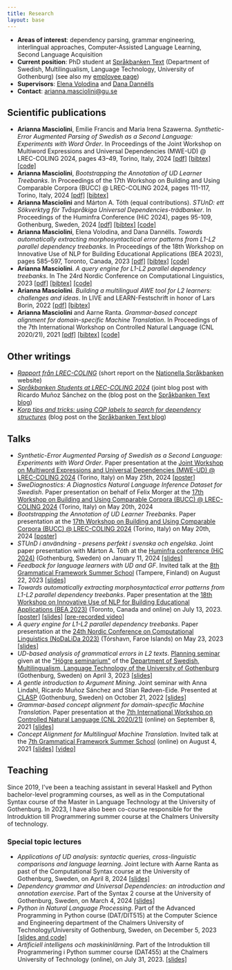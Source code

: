 ```yaml
---
title: Research
layout: base
---
```


- __Areas of interest__: dependency parsing, grammar engineering, interlingual approaches, Computer-Assisted Language Learning, Second Language Acquisition
- __Current position__: PhD student at [Språkbanken Text](https://spraakbanken.gu.se/) (Department of Swedish, Multilingualism, Language Technology, University of Gothenburg) (see also my [employee page](https://spraakbanken.gu.se/en/about/staff/arianna))
- __Supervisors__: [Elena Volodina](https://spraakbanken.gu.se/om/personal/elena) and [Dana Dannélls](https://spraakbanken.gu.se/om/personal/dana)
- __Contact__: [arianna.masciolini@gu.se](mailto:arianna.masciolini@gu.se)

## Scientific publications
- __Arianna Masciolini__, Emilie Francis and Maria Irena Szawerna. _Synthetic-Error Augmented Parsing of Swedish as a Second Language: Experiments with Word Order_. In Proceedings of the Joint Workshop on Multiword Expressions and Universal Dependencies (MWE-UD) @ LREC-COLING 2024, pages 43–49, Torino, Italy, 2024 [[pdf]](https://aclanthology.org/2024.mwe-1.7.pdf) [[bibtex]](https://raw.githubusercontent.com/harisont/harisont.github.io/main/assets/bibtex/mweud24.bib) [[code]](https://github.com/spraakbanken/seapass)
- __Arianna Masciolini__, _Bootstrapping the Annotation of UD Learner Treebanks_. In Proceedings of the 17th Workshop on Building and Using Comparable Corpora (BUCC) @ LREC-COLING 2024, pages 111-117, Torino, Italy, 2024 [[pdf]](https://aclanthology.org/2024.bucc-1.12.pdf) [[bibtex]](https://raw.githubusercontent.com/harisont/harisont.github.io/main/assets/bibtex/bucc24.bib)
- __Arianna Masciolini__ and Márton A. Tóth (equal contributions). _STUnD: ett Sökverktyg för Tvåspråkiga Universal Dependencies-trädbanker_. In Proceedings of the Huminfra Conference (HiC 2024), pages 95-109, Gothenburg, Sweden, 2024 [[pdf]](https://ecp.ep.liu.se/index.php/hic/article/view/897/805) [[bibtex]](https://raw.githubusercontent.com/harisont/harisont.github.io/main/assets/bibtex/stund.bib) [[code]](https://github.com/harisont/STUnD)
- __Arianna Masciolini__, Elena Volodina, and Dana Dannélls. _Towards automatically extracting morphosyntactical error patterns from L1-L2 parallel dependency treebanks_. In Proceedings of the 18th Workshop on Innovative Use of NLP for Building Educational Applications (BEA 2023), pages 585–597, Toronto, Canada, 2023 [[pdf]](https://aclanthology.org/2023.bea-1.50.pdf) [[bibtex]](https://raw.githubusercontent.com/harisont/harisont.github.io/main/assets/bibtex/bea23.bib) [[code]](https://github.com/harisont/L2-UD)
- __Arianna Masciolini__. _A query engine for L1-L2 parallel dependency treebanks_. In The 24rd Nordic Conference on Computational Linguistics, 2023 [[pdf]](https://aclanthology.org/2023.nodalida-1.57.pdf) [[bibtex]](https://raw.githubusercontent.com/harisont/harisont.github.io/main/assets/bibtex/l1l2_query.bib) [[code]](https://github.com/harisont/L2-UD)
- __Arianna Masciolini__. _Building a multilingual AWE tool for L2 learners: challenges and ideas_. In LIVE and LEARN-Festschrift in honor of Lars Borin, 2022 [[pdf]](https://gupea.ub.gu.se/bitstream/handle/2077/74254/GU-ISS-2022-03%20Lars%20Borin%20Festskrift%20Digital%20publicering%20221121.pdf?sequence=1) [[bibtex]](https://raw.githubusercontent.com/harisont/harisont.github.io/main/assets/bibtex/lars.bib)
- __Arianna Masciolini__ and Aarne Ranta. _Grammar-based concept alignment for domain-specific Machine Translation_. In Proceedings of the 7th International Workshop on Controlled Natural Language (CNL 2020/21), 2021 [[pdf]](https://aclanthology.org/2021.cnl-1.2.pdf) [[bibtex]](https://raw.githubusercontent.com/harisont/harisont.github.io/main/assets/bibtex/ca.bib) [[code]](https://github.com/harisont/concept-alignment) 

## Other writings
- _[Rapport från LREC-COLING](https://www.sprakbanken.se/aktuellt/nyheter/2024-06-10-rapport-fran-lrec-coling)_ (short report on the [Nationella Språkbanken](https://www.sprakbanken.se/) website)
- _[Språkbanken Students at LREC-COLING 2024](https://spraakbanken.gu.se/blogg/20240610-sprakbanken-students-at-lrec-coling-2024)_ (joint blog post with Ricardo Muñoz Sánchez on the (blog post on the [Språkbanken Text blog](https://spraakbanken.gu.se/blogg))
- _[Korp tips and tricks: using CQP labels to search for dependency structures](https://spraakbanken.gu.se/blogg/20231009-korp-tips-and-tricks-using-cqp-labels-to-search-for-dependency-structures)_ (blog post on the [Språkbanken Text blog](https://spraakbanken.gu.se/blogg))

## Talks
- _Synthetic-Error Augmented Parsing of Swedish as a Second Language: Experiments with Word Order_. Paper presentation at the [Joint Workshop on Multiword Expressions and Universal Dependencies (MWE-UD) @ LREC-COLING 2024](https://multiword.org/mweud2024/) (Torino, Italy) on May 25th, 2024 [[poster]](https://raw.githubusercontent.com/harisont/harisont.github.io/main/assets/posters/mweud24.pdf)
- _SweDiagnostics: A Diagnostics Natural Language Inference Dataset for Swedish_. Paper presentation on behalf of Felix Morger at the [17th Workshop on Building and Using Comparable Corpora (BUCC) @ LREC-COLING 2024](https://comparable.limsi.fr/bucc2024/) (Torino, Italy) on May 20th, 2024
- _Bootstrapping the Annotation of UD Learner Treebanks_. Paper presentation at the [17th Workshop on Building and Using Comparable Corpora (BUCC) @ LREC-COLING 2024](https://comparable.limsi.fr/bucc2024/) (Torino, Italy) on May 20th, 2024 [[poster]](https://raw.githubusercontent.com/harisont/harisont.github.io/main/assets/posters/bucc24.pdf)
- _STUnD i användning​ - presens perfekt i svenska och engelska_. Joint paper presentation with Márton A. Tóth​ at the [Huminfra conference (HiC 2024)](https://www.huminfra.se/HiC-2024) (Gothenburg, Sweden) on January 11, 2024 [[slides]](https://raw.githubusercontent.com/harisont/harisont.github.io/main/assets/slides/hic24.pdf)
- _Feedback for language learners with UD and GF_. Invited talk at the [8th Grammatical Framework Summer School](http://school.grammaticalframework.org/2023/) (Tampere, Finland) on August 22, 2023 [[slides]](https://raw.githubusercontent.com/harisont/harisont.github.io/main/assets/slides/gfss23.pdf)
- _Towards automatically extracting morphosyntactical error patterns from L1-L2 parallel dependency treebanks_. Paper presentation at the [18th Workshop on Innovative Use of NLP for Building Educational Applications (BEA 2023)](https://sig-edu.org/bea/2023) (Toronto, Canada and online) on July 13, 2023. [[poster]](https://raw.githubusercontent.com/harisont/harisont.github.io/main/assets/posters/bea23.pdf) [[slides]](https://raw.githubusercontent.com/harisont/harisont.github.io/main/assets/slides/bea23.pdf) [[pre-recorded video]](https://youtu.be/PCcKi3DWF_I)
- _A query engine for L1-L2 parallel dependency treebanks_. Paper presentation at the [24th Nordic Conference on Computational Linguistics (NoDaLiDa 2023)](https://www.nodalida2023.fo/) (Tórshavn, Faroe Islands) on May 23, 2023 [[slides]](https://raw.githubusercontent.com/harisont/harisont.github.io/main/assets/slides/nodalida23.pdf)
- _UD-based analysis of grammatical errors in L2 texts_. [Planning seminar](https://medarbetarportalen.gu.se/internt-ipkl/utbildning-forskarniva/doktorandguiden/obligatoriska-seminarier/?languageId=100001&skipSSOCheck=true&referer=https%3A%2F%2Fspraakbanken.gu.se%2F) given at the ["Högre seminarium"](https://www.gu.se/svenska-spraket/seminarieprogram) of the [Department of Swedish, Multilingualism, Language Technology of the University of Gothenburg](https://www.gu.se/en/swedish) (Gothenburg, Sweden) on April 3, 2023 [[slides]](https://raw.githubusercontent.com/harisont/harisont.github.io/main/assets/slides/ideas_seminar.pdf)
- _A gentle introduction to Argument Mining_. Joint seminar with Anna Lindahl, Ricardo Muñoz Sánchez and Stian Rødven-Eide. Presented at [CLASP](https://gu-clasp.github.io/events/seminars/2022-10-21/) (Gothenburg, Sweden) on October 21, 2022 [[slides]](https://rimusa.github.io/documents/presentations/A%20gentle%20introduction%20to%20argument%20mining.pdf)
- _Grammar-based concept alignment for domain-specific Machine Translation_. Paper presentation at the [7th International Workshop on Controlled Natural Language (CNL 2020/21)](http://www.sigcnl.org/cnl2020.html) (online) on September 8, 2021 [[slides]](https://raw.githubusercontent.com/harisont/concept-alignment/master/paper/slides/presentation.pdf)
- _Concept Alignment for Multilingual
Machine Translation_. Invited talk at the [7th Grammatical Framework Summer School](http://school.grammaticalframework.org/2021/) (online) on August 4, 2021 [[slides]](https://raw.githubusercontent.com/harisont/concept-alignment/master/summer-school/presentation.pdf) [[video]](https://youtu.be/h2GR7RbghnE?t=4104)

## Teaching
Since 2019, I've been a teaching assistant in several Haskell and Python bachelor-level programming courses, as well as in the Computational Syntax course of the Master in Language Technology at the University of Gothenburg.
In 2023, I have also been co-course responsible for the Introduktion till Programmering summer course at the Chalmers University of technology.  

### Special topic lectures
- _Applications of UD analysis: syntactic queries, cross-linguistic comparisons and language learning_. Joint lecture with Aarne Ranta as past of the Computational Syntax course at the University of Gothenburg, Sweden, on April 8, 2024 [[slides]](https://raw.githubusercontent.com/harisont/harisont.github.io/main/assets/slides/compsyn_udapps.pdf)
- _Dependency grammar and Universal Dependencies: an introduction and annotation exercise_. Part of the Syntax 2 course at the University of Gothenburg, Sweden, on March 4, 2024 [[slides]](https://raw.githubusercontent.com/harisont/harisont.github.io/main/assets/slides/syn2-ud.pdf)
- _Python in Natural Language Processing_. Part of the Advanced Programming in Python course (DAT/DIT515) at the Computer Science and Engineering department of the Chalmers University of Technology/University of Gothenburg, Sweden, on December 5, 2023 [[slides and code]](https://github.com/harisont/advpy_nlp)
- _Artificiell intelligens och maskininlärning_. Part of the Introduktion till Programmering i Python summer course (DAT455) at the Chalmers University of Technology (online), on July 31, 2023. [[slides]](https://docs.google.com/presentation/d/1xBb9-i-xskzZcI5f0O4lo-N7mlCloPnG-6M4g-6jW34/edit?usp=sharing)